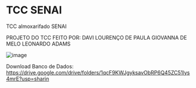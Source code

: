 # TCC SENAI
 TCC almoxarifado SENAI

 
 PROJETO DO TCC FEITO POR:
 DAVI LOURENÇO DE PAULA
 GIOVANNA DE MELO
 LEONARDO ADAMS

![image](https://github.com/melo-3/TCC-SENAI/assets/106638946/b17fa10f-1111-4761-91e5-c56b02c6fb44)



 Download Banco de Dados:
 https://drive.google.com/drive/folders/1qcF9KWJgyksavObRP6Q45ZC51lys4mrE?usp=sharin
 
